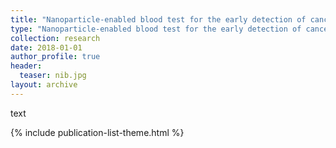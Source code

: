 ```yaml
---
title: "Nanoparticle-enabled blood test for the early detection of cancers"
type: "Nanoparticle-enabled blood test for the early detection of cancers"
collection: research
date: 2018-01-01
author_profile: true
header:
  teaser: nib.jpg
layout: archive
---
```


text

{% include publication-list-theme.html %}
